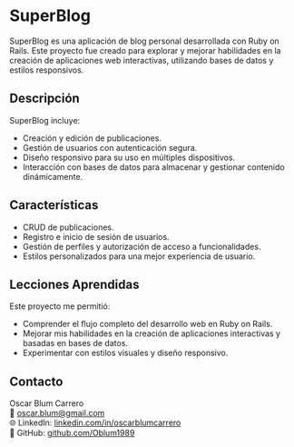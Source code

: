 # SuperBlog

SuperBlog es una aplicación de blog personal desarrollada con Ruby on Rails. Este proyecto fue creado para explorar y mejorar habilidades en la creación de aplicaciones web interactivas, utilizando bases de datos y estilos responsivos.

## Descripción

SuperBlog incluye:

- Creación y edición de publicaciones.
- Gestión de usuarios con autenticación segura.
- Diseño responsivo para su uso en múltiples dispositivos.
- Interacción con bases de datos para almacenar y gestionar contenido dinámicamente.

## Características

- CRUD de publicaciones.
- Registro e inicio de sesión de usuarios.
- Gestión de perfiles y autorización de acceso a funcionalidades.
- Estilos personalizados para una mejor experiencia de usuario.

## Lecciones Aprendidas

Este proyecto me permitió:

- Comprender el flujo completo del desarrollo web en Ruby on Rails.
- Mejorar mis habilidades en la creación de aplicaciones interactivas y basadas en bases de datos.
- Experimentar con estilos visuales y diseño responsivo.

## Contacto

Oscar Blum Carrero  
📧 oscar.blum@gmail.com  
🌐 LinkedIn: [linkedin.com/in/oscarblumcarrero](https://linkedin.com/in/oscarblumcarrero)  
🐙 GitHub: [github.com/Oblum1989](https://github.com/Oblum1989)
